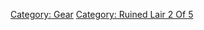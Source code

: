 [Category: Gear](Category:_Gear "wikilink") [Category: Ruined Lair 2 Of
5](Category:_Ruined_Lair_2_Of_5 "wikilink")
